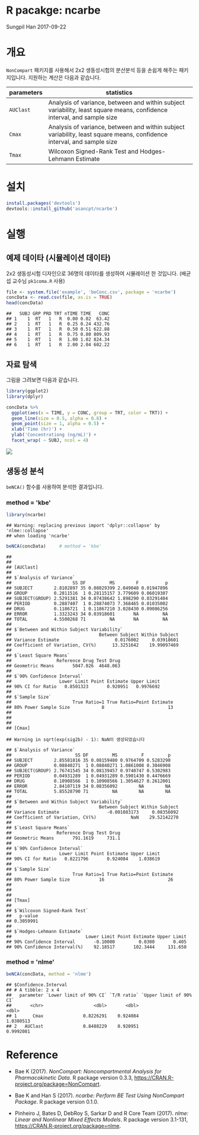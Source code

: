 R pacakge: ncarbe
================
Sungpil Han
2017-09-22

개요
====

`NonCompart` 패키지를 사용해서 2x2 생동성시험의 분산분석 등을 손쉽게 해주는 패키지입니다. 지원하는 계산은 다음과 같습니다.

<table style="width:100%;">
<colgroup>
<col width="4%" />
<col width="95%" />
</colgroup>
<thead>
<tr class="header">
<th>parameters</th>
<th>statistics</th>
</tr>
</thead>
<tbody>
<tr class="odd">
<td><code>AUClast</code></td>
<td>Analysis of variance, between and within subject variability, least square means, confidence interval, and sample size</td>
</tr>
<tr class="even">
<td><code>Cmax</code></td>
<td>Analysis of variance, between and within subject variability, least square means, confidence interval, and sample size</td>
</tr>
<tr class="odd">
<td><code>Tmax</code></td>
<td>Wilcoxon Signed-Rank Test and Hodges-Lehmann Estimate</td>
</tr>
</tbody>
</table>

설치
====

``` r
install.packages('devtools')
devtools::install_github('asancpt/ncarbe')
```

실행
====

예제 데이타 (시뮬레이션 데이타)
-------------------------------

2x2 생동성시험 디자인으로 36명의 데이타를 생성하여 시뮬레이션 한 것입니다. (배균섭 교수님 `pk1coma.R` 사용)

``` r
file <- system.file('example', 'beConc.csv', package = 'ncarbe')
concData <- read.csv(file, as.is = TRUE)
head(concData)
```

    ##   SUBJ GRP PRD TRT nTIME TIME   CONC
    ## 1    1  RT   1   R  0.00 0.02  63.42
    ## 2    1  RT   1   R  0.25 0.24 432.76
    ## 3    1  RT   1   R  0.50 0.51 622.88
    ## 4    1  RT   1   R  0.75 0.80 809.93
    ## 5    1  RT   1   R  1.00 1.02 824.34
    ## 6    1  RT   1   R  2.00 2.04 602.22

자료 탐색
---------

그림을 그려보면 다음과 같습니다.

``` r
library(ggplot2)
library(dplyr)

concData %>% 
  ggplot(aes(x = TIME, y = CONC, group = TRT, color = TRT)) +
  geom_line(size = 0.5, alpha = 0.8) +
  geom_point(size = 1, alpha = 0.5) +
  xlab('Time (hr)') +
  ylab('Concentrationg (ng/mL)') +
  facet_wrap( ~ SUBJ, ncol = 4)
```

![](README_files/figure-markdown_github/unnamed-chunk-2-1.png)

생동성 분석
-----------

`beNCA()` 함수를 사용하여 분석한 결과입니다.

### method = 'kbe'

``` r
library(ncarbe)
```

    ## Warning: replacing previous import 'dplyr::collapse' by 'nlme::collapse'
    ## when loading 'ncarbe'

``` r
beNCA(concData)     # method = 'kbe'
```

    ## 
    ## 
    ## [AUClast]
    ## 
    ## $`Analysis of Variance`
    ##                       SS DF         MS        F          p
    ## SUBJECT        2.8102897 35 0.08029399 2.049048 0.01947896
    ## GROUP          0.2811516  1 0.28115157 3.779609 0.06019307
    ## SUBJECT(GROUP) 2.5291381 34 0.07438642 1.898290 0.03291404
    ## PERIOD         0.2887407  1 0.28874073 7.368465 0.01035002
    ## DRUG           0.1186721  1 0.11867210 3.028430 0.09086256
    ## ERROR          1.3323243 34 0.03918601       NA         NA
    ## TOTAL          4.5500268 71         NA       NA         NA
    ## 
    ## $`Between and Within Subject Variability`
    ##                                 Between Subject Within Subject
    ## Variance Estimate                     0.0176002     0.03918601
    ## Coefficient of Variation, CV(%)      13.3251642    19.99097469
    ## 
    ## $`Least Square Means`
    ##                 Reference Drug Test Drug
    ## Geometric Means       5047.026  4648.063
    ## 
    ## $`90% Confidence Interval`
    ##                  Lower Limit Point Estimate Upper Limit
    ## 90% CI for Ratio   0.8501323       0.920951   0.9976692
    ## 
    ## $`Sample Size`
    ##                       True Ratio=1 True Ratio=Point Estimate
    ## 80% Power Sample Size            8                        13
    ## 
    ## 
    ## 
    ## [Cmax]

    ## Warning in sqrt(exp(sig2b) - 1): NaN이 생성되었습니다

    ## $`Analysis of Variance`
    ##                        SS DF         MS         F         p
    ## SUBJECT        2.85581816 35 0.08159480 0.9764709 0.5283290
    ## GROUP          0.08840271  1 0.08840271 1.0861008 0.3046908
    ## SUBJECT(GROUP) 2.76741545 34 0.08139457 0.9740747 0.5302983
    ## PERIOD         0.04931289  1 0.04931289 0.5901430 0.4476669
    ## DRUG           0.10908566  1 0.10908566 1.3054627 0.2612001
    ## ERROR          2.84107119 34 0.08356092        NA        NA
    ## TOTAL          5.85528790 71         NA        NA        NA
    ## 
    ## $`Between and Within Subject Variability`
    ##                                 Between Subject Within Subject
    ## Variance Estimate                  -0.001083173     0.08356092
    ## Coefficient of Variation, CV(%)             NaN    29.52142270
    ## 
    ## $`Least Square Means`
    ##                 Reference Drug Test Drug
    ## Geometric Means       791.1619     731.1
    ## 
    ## $`90% Confidence Interval`
    ##                  Lower Limit Point Estimate Upper Limit
    ## 90% CI for Ratio   0.8221796       0.924084    1.038619
    ## 
    ## $`Sample Size`
    ##                       True Ratio=1 True Ratio=Point Estimate
    ## 80% Power Sample Size           16                        26
    ## 
    ## 
    ## 
    ## [Tmax]
    ## 
    ## $`Wilcoxon Signed-Rank Test`
    ##   p-value 
    ## 0.3059991 
    ## 
    ## $`Hodges-Lehmann Estimate`
    ##                            Lower Limit Point Estimate Upper Limit
    ## 90% Confidence Interval       -0.10000         0.0300       0.405
    ## 90% Confidence Interval(%)    92.18517       102.3444     131.650

### method = 'nlme'

``` r
beNCA(concData, method = 'nlme')
```

    ## $Confidence.Interval
    ## # A tibble: 2 x 4
    ##   parameter `Lower limit of 90% CI` `T/R ratio` `Upper limit of 90% CI`
    ##       <chr>                   <dbl>       <dbl>                   <dbl>
    ## 1      Cmax               0.8226291    0.924084               1.0380513
    ## 2   AUClast               0.8488229    0.920951               0.9992081

Reference
=========

-   <p>
    Bae K (2017). <em>NonCompart: Noncompartmental Analysis for Pharmacokinetic Data</em>. R package version 0.3.3, <a href="https://CRAN.R-project.org/package=NonCompart">https://CRAN.R-project.org/package=NonCompart</a>.
    </p>
-   <p>
    Bae K and Han S (2017). <em>ncarbe: Perform BE Test Using NonCompart Package</em>. R package version 0.1.0.
    </p>
-   <p>
    Pinheiro J, Bates D, DebRoy S, Sarkar D and R Core Team (2017). <em>nlme: Linear and Nonlinear Mixed Effects Models</em>. R package version 3.1-131, <a href="https://CRAN.R-project.org/package=nlme">https://CRAN.R-project.org/package=nlme</a>.
    </p>
